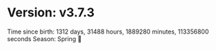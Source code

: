 # Version: v3.7.3
Time since birth: 1312 days, 31488 hours, 1889280 minutes, 113356800 seconds
Season: Spring 🌸
